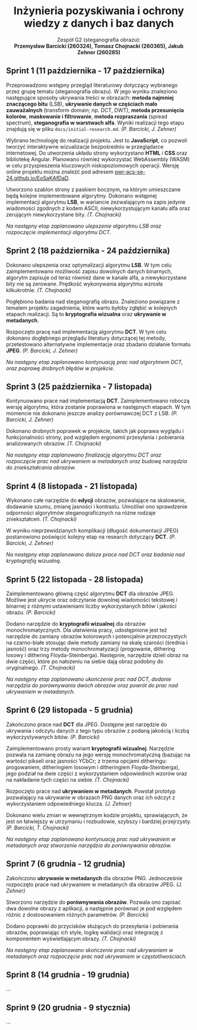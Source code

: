<h1 align="center">Inżynieria pozyskiwania i ochrony <br/> wiedzy z danych i baz danych</h1>

<div align="center">
Zespół G2 (steganografia obrazu): <br/> <b>Przemysław Barcicki (260324), Tomasz Chojnacki (260365), Jakub Zehner (260285)</b>
</div>

## Sprint 1 (11 października - 17 października)

Przeprowadzono wstępny przegląd literaturowy dotyczący wybranego przez grupę tematu (steganografia obrazu). W jego wyniku znaleziono następujące sposoby ukrywania treści w obrazach: **metoda najmniej znaczącego bitu** (LSB), **ukrywanie danych w częściach mało zauważalnych** (transform domain; np. DCT, DWT), **metoda przesunięcia kolorów**, **maskowanie i filtrowanie**, **metoda rozpraszania** (spread spectrum), **steganografia w warstwach alfa**. Wyniki realizacji tego etapu znajdują się w pliku `docs/initial-research.md`. *(P. Barcicki, J. Zehner)*

Wybrano technologię do realizacji projektu. Jest to **JavaScript**, co pozwoli tworzyć interaktywne wizualizacje bezpośrednio w przeglądarce internetowej. Do utworzenia układu strony wykorzystano **HTML** i **CSS** oraz bibliotekę Angular. Planowano również wykorzystać WebAssembly (WASM) w celu przyspieszenia kluczowych niskopoziomowych operacji. Wersję online projektu można znaleźć pod adresem [pwr-acs-se-24.github.io/EoSaKAfDaD](https://pwr-acs-se-24.github.io/EoSaKAfDaD/).

Utworzono szablon strony z paskiem bocznym, na którym umieszczane będą kolejne implementowane algorytmy. Dokonano wstępnej implementacji algorytmu **LSB**, w wariancie zezwalającym na zapis jedynie wiadomości zgodnych z kodem ASCII, niewykorzystującym kanału alfa oraz zerującym niewykorzystane bity. *(T. Chojnacki)*

*Na następny etap zaplanowano ulepszenie algorytmu LSB oraz rozpoczęcie implementacji algorytmu DCT.*

## Sprint 2 (18 października - 24 października)

Dokonano ulepszenia oraz optymalizacji algorytmu **LSB**. W tym celu zaimplementowano możliwość zapisu dowolnych danych binarnych, algorytm zapisuje od teraz również dane w kanale alfa, a niewykorzystane bity nie są zerowane. Prędkość wykonywania algorytmu wzrosła kilkukrotnie. *(T. Chojnacki)*

Pogłębiono badania nad steganografią obrazu. Znaleziono powiązane z tematem projektu zagadnienia, które warto byłoby zgłębić w kolejnych etapach realizacji. Są to **kryptografia wizualna** oraz **ukrywanie w metadanych**.

Rozpoczęto pracę nad implementacją algorytmu **DCT**. W tym celu dokonano dogłębnego przeglądu literatury dotyczącej tej metody, przetestowano alternatywne implementacje oraz zbadano działanie formatu **JPEG**. *(P. Barcicki, J. Zehner)*

*Na następny etap zaplanowano kontynuację prac nad algorytmem DCT, oraz poprawę drobnych błędów w projekcie.*

## Sprint 3 (25 października - 7 listopada)

Kontynuowano prace nad implementacją **DCT**. Zaimplementowano roboczą wersję algorytmu, która zostanie poprawiona w następnych etapach. W tym momencie nie dokonano jeszcze analizy porównawczej DCT z LSB. *(P. Barcicki, J. Zehner)*

Dokonano drobnych poprawek w projekcie, takich jak poprawa wyglądu i funkcjonalności strony, pod względem ergonomii przesyłania i pobierania analizowanych obrazów. *(T. Chojnacki)*

*Na następny etap zaplanowano finalizację algorytmu DCT oraz rozpoczęcie prac nad ukrywaniem w metadanych oraz budowę narzędzia do zniekształcania obrazów.*

## Sprint 4 (8 listopada - 21 listopada)

Wykonano całe narzędzie do **edycji** obrazów, pozwalające na skalowanie, dodawanie szumu, zmianę jasności i kontrastu. Umożliwi ono sprawdzenie odporności algorytmów steganograficznych na różne rodzaje zniekształceń. *(T. Chojnacki)*

W wyniku nieprzewidzianych komplikacji (długość dokumentacji JPEG) postanowiono poświęcić kolejny etap na research dotyczący **DCT**. *(P. Barcicki, J. Zehner)*

*Na następny etap zaplanowano dalsze prace nad DCT oraz badania nad kryptografią wizualną.*

## Sprint 5 (22 listopada - 28 listopada)

Zaimplementowano główną część algorytmu **DCT** dla obrazów JPEG. Możliwe jest ukrycie oraz odczytanie dowolnej wiadomości tekstowej i binarnej z różnymi ustawieniami liczby wykorzystanych bitów i jakości obrazu. *(P. Barcicki)*

Dodano narzędzie do **kryptografii wizualnej** dla obrazów monochromatycznych. Dla ułatwienia pracy, udostępnione jest też narzędzie do zamiany obrazów kolorowych i potencjalnie przezroczystych na czarno-białe stosując dwie metody zamiany na skalę szarości (średnia i jasność) oraz trzy metody monochromatyzacji (progowanie, dithering losowy i dithering Floyda-Steinberga). Następnie, narzędzie dzieli obraz na dwie części, które po nałożeniu na siebie dają obraz podobny do oryginalnego. *(T. Chojnacki)*

*Na następny etap zaplanowano ukończenie prac nad DCT, dodanie narzędzia do porównywania dwóch obrazów oraz powrót do prac nad ukrywaniem w metadanych.*

## Sprint 6 (29 listopada - 5 grudnia)

Zakończono prace nad **DCT** dla JPEG. Dostępne jest narzędzie do ukrywania i odczytu danych z tego typu obrazów z podaną jakością i liczbą wykorzystywanych bitów. *(P. Barcicki)*

Zaimplementowano prosty wariant **kryptografii wizualnej**. Narzędzie pozwala na zamianę obrazu na jego wersję monochromatyczną (bazując na wartości pikseli oraz jasności YCbCr; z trzema opcjami ditheringu: progowaniem, ditheringiem losowym i ditheringiem Floyda-Steinberga), jego podział na dwie części z wykorzystaniem odpowiednich wzorów oraz na nakładanie tych części na siebie. *(T. Chojnacki)*

Rozpoczęto prace nad **ukrywaniem w metadanych**. Powstał prototyp pozwalający na ukrywanie w obrazach PNG danych oraz ich odczyt z wykorzystaniem odpowiedniego klucza. *(J. Zehner)*

Dokonano wielu zmian w wewnętrznym kodzie projektu, sprawiających, że jest on łatwiejszy w utrzymaniu i rozbudowie, szybszy i bardziej przejrzysty. *(P. Barcicki, T. Chojnacki)*

*Na następny etap zaplanowano kontynuację prac nad ukrywaniem w metadanych oraz stworzenie narzędzia do porównywania obrazów.*

## Sprint 7 (6 grudnia - 12 grudnia)

Zakończono **ukrywanie w metadanych** dla obrazów PNG. Jednocześnie rozpoczęto prace nad ukrywaniem w metadanych dla obrazów JPEG. *(J. Zehner)*

Stworzono narzędzie do **porównywania obrazów**. Pozwala ono zapisać dwa dowolne obrazy z aplikacji, a następnie porównać je pod względem różnic z dostosowaniem różnych parametrów. *(P. Barcicki)*

Dodano poprawki do przycisków służących do przesyłania i pobierania obrazów, poprawiając ich style, logikę walidacji oraz integrację z komponentem wyświetlającym obrazy. *(T. Chojnacki)*

*Na następny etap zaplanowano skończenie prac nad ukrywaniem w metadanych oraz rozpoczęcie prac nad ukrywaniem w częstotliwościach.*

## Sprint 8 (14 grudnia - 19 grudnia)

...

## Sprint 9 (20 grudnia - 9 stycznia)

...
